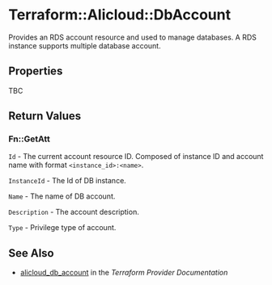 # Terraform::Alicloud::DbAccount

Provides an RDS account resource and used to manage databases. A RDS instance supports multiple database account.

## Properties

TBC

## Return Values

### Fn::GetAtt

`Id` - The current account resource ID. Composed of instance ID and account name with format `<instance_id>:<name>`.

`InstanceId` - The Id of DB instance.

`Name` - The name of DB account.

`Description` - The account description.

`Type` - Privilege type of account.

## See Also

* [alicloud_db_account](https://www.terraform.io/docs/providers/alicloud/r/db_account.html) in the _Terraform Provider Documentation_